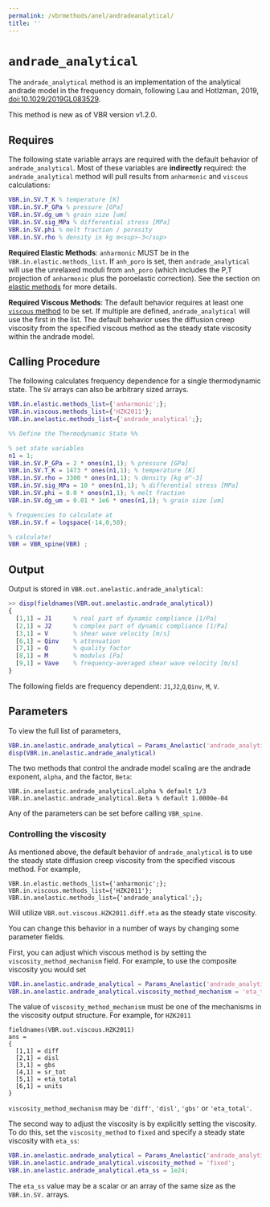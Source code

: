 ```yaml
---
permalink: /vbrmethods/anel/andradeanalytical/
title: ''
---
```



# `andrade_analytical`

The `andrade_analytical` method is an implementation of the analytical andrade model in the frequency domain, following Lau and Hotlzman, 2019, [doi:10.1029/2019GL083529](https://doi.org/10.1029/2019GL083529).

This method is new as of VBR version v1.2.0.

## Requires

The following state variable arrays are required with the default behavior of `andrade_analytical`. Most of these variables are **indirectly** required: the `andrade_analytical` method will pull results from `anharmonic` and `viscous` calculations:

```matlab
VBR.in.SV.T_K % temperature [K]
VBR.in.SV.P_GPa % pressure [GPa]
VBR.in.SV.dg_um % grain size [um]
VBR.in.SV.sig_MPa % differential stress [MPa]
VBR.in.SV.phi % melt fraction / porosity
VBR.in.SV.rho % density in kg m<sup>-3</sup>
```

**Required Elastic Methods**: `anharmonic` MUST be in the `VBR.in.elastic.methods_list`. If `anh_poro` is set, then `andrade_analytical` will use the unrelaxed moduli from `anh_poro` (which includes the P,T projection of `anharmonic` plus the poroelastic correction). See the section
on [elastic methods](/vbr/vbrmethods/elastic/) for more details.

**Required Viscous Methods**: The default behavior requires at least one [`viscous` method](/vbr/vbrmethods/viscous/) to be set. If multiple are defined, `andrade_analytical` will use the first in the list. The default behavior uses the diffusion creep viscosity from the specified viscous method as the steady state viscosity within the andrade model.

## Calling Procedure

The following calculates frequency dependence for a single thermodynamic state. The `SV` arrays can also be arbitrary sized arrays.

```matlab
VBR.in.elastic.methods_list={'anharmonic';};
VBR.in.viscous.methods_list={'HZK2011'};
VBR.in.anelastic.methods_list={'andrade_analytical';};

%% Define the Thermodynamic State %%

% set state variables
n1 = 1;
VBR.in.SV.P_GPa = 2 * ones(n1,1); % pressure [GPa]
VBR.in.SV.T_K = 1473 * ones(n1,1); % temperature [K]
VBR.in.SV.rho = 3300 * ones(n1,1); % density [kg m^-3]
VBR.in.SV.sig_MPa = 10 * ones(n1,1); % differential stress [MPa]
VBR.in.SV.phi = 0.0 * ones(n1,1); % melt fraction
VBR.in.SV.dg_um = 0.01 * 1e6 * ones(n1,1); % grain size [um]

% frequencies to calculate at
VBR.in.SV.f = logspace(-14,0,50);

% calculate!
VBR = VBR_spine(VBR) ;
```

## Output

Output is stored in `VBR.out.anelastic.andrade_analytical`:

```matlab
>> disp(fieldnames(VBR.out.anelastic.andrade_analytical))
{
  [1,1] = J1      % real part of dynamic compliance [1/Pa]
  [2,1] = J2      % complex part of dynamic compliance [1/Pa]
  [3,1] = V       % shear wave velocity [m/s]
  [6,1] = Qinv    % attenuation
  [7,1] = Q       % quality factor
  [8,1] = M       % modulus [Pa]
  [9,1] = Vave    % frequency-averaged shear wave velocity [m/s]
}
```

The following fields are frequency dependent: `J1`,`J2`,`Q`,`Qinv`, `M`, `V`.

## Parameters

To view the full list of parameters,
```matlab
VBR.in.anelastic.andrade_analytical = Params_Anelastic('andrade_analytical');
disp(VBR.in.anelastic.andrade_analytical)
```

The two methods that control the andrade model scaling are the andrade exponent, `alpha`, and the factor, `Beta`:

```
VBR.in.anelastic.andrade_analytical.alpha % default 1/3
VBR.in.anelastic.andrade_analytical.Beta % default 1.0000e-04
```

Any of the parameters can be set before calling `VBR_spine`.

### Controlling the viscosity

As mentioned above, the default behavior of `andrade_analytical` is to use the steady state diffusion creep viscosity from the specified viscous method. For example,

```
VBR.in.elastic.methods_list={'anharmonic';};
VBR.in.viscous.methods_list={'HZK2011'};
VBR.in.anelastic.methods_list={'andrade_analytical';};
```

Will utilize `VBR.out.viscous.HZK2011.diff.eta` as the steady state viscosity.

You can change this behavior in a number of ways by changing some parameter fields.

First, you can adjust which viscous method is by setting the `viscosity_method_mechanism` field. For example, to use the composite viscosity you would set

```matlab
VBR.in.anelastic.andrade_analytical = Params_Anelastic('andrade_analytical');
VBR.in.anelastic.andrade_analytical.viscosity_method_mechanism = 'eta_total';
```

The value of `viscosity_method_mechanism` must be one of the mechanisms in the viscosity output structure. For example, for `HZK2011`

```
fieldnames(VBR.out.viscous.HZK2011)
ans =
{
  [1,1] = diff
  [2,1] = disl
  [3,1] = gbs
  [4,1] = sr_tot
  [5,1] = eta_total
  [6,1] = units
}
```
`viscosity_method_mechanism` may be `'diff'`, `'disl'`, `'gbs'` or `'eta_total'`.

The second way to adjust the viscosity is by explicitly setting the viscosity. To do this, set the `viscosity_method` to `fixed` and specify a steady state viscosity with `eta_ss`:

```matlab
VBR.in.anelastic.andrade_analytical = Params_Anelastic('andrade_analytical');
VBR.in.anelastic.andrade_analytical.viscosity_method = 'fixed';
VBR.in.anelastic.andrade_analytical.eta_ss = 1e24;
```

The `eta_ss` value may be a scalar or an array of the same size as the `VBR.in.SV.` arrays.

